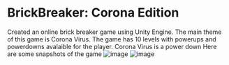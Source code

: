 # BrickBreaker: Corona Edition 
Created an online brick breaker game using Unity Engine. The main theme of this game is Corona Virus.
The game has 10 levels with powerups and powerdowns avalaible for the player. 
Corona Virus is a power down 
Here are some snapshots of the game
![image](https://user-images.githubusercontent.com/99000436/207778321-8b4bccde-941d-4e8f-ba9a-a02fcea497ca.png)
![image](https://user-images.githubusercontent.com/99000436/207778467-bbbb7236-da68-449e-b0f7-c57b20d75c20.png)

